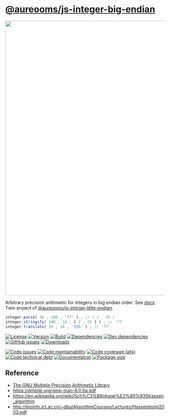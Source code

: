 [@aureooms/js-integer-big-endian](https://aureooms.github.io/js-integer-big-endian)
==

<img src="https://upload.wikimedia.org/wikipedia/commons/5/54/Big-Endian.svg" width="864">

Arbitrary precision arithmetic for integers in big endian order.
See [docs](https://aureooms.github.io/js-integer-big-endian).
Twin project of [@aureooms/js-integer-little-endian](https://github.com/aureooms/js-integer-little-endian).

```js
integer.parse( 16 , 100 , 'ff' ) ; // [ 2 , 55 ]
integer.stringify( 100 , 16 , [ 2 , 55 ] ) ; // 'ff'
integer.translate( 10 , 16 , '255' ) ; // 'ff'
```

[![License](https://img.shields.io/github/license/aureooms/js-integer-big-endian.svg)](https://raw.githubusercontent.com/aureooms/js-integer-big-endian/master/LICENSE)
[![Version](https://img.shields.io/npm/v/@aureooms/js-integer-big-endian.svg)](https://www.npmjs.org/package/@aureooms/js-integer-big-endian)
[![Build](https://img.shields.io/travis/aureooms/js-integer-big-endian/master.svg)](https://travis-ci.org/aureooms/js-integer-big-endian/branches)
[![Dependencies](https://img.shields.io/david/aureooms/js-integer-big-endian.svg)](https://david-dm.org/aureooms/js-integer-big-endian)
[![Dev dependencies](https://img.shields.io/david/dev/aureooms/js-integer-big-endian.svg)](https://david-dm.org/aureooms/js-integer-big-endian?type=dev)
[![GitHub issues](https://img.shields.io/github/issues/aureooms/js-integer-big-endian.svg)](https://github.com/aureooms/js-integer-big-endian/issues)
[![Downloads](https://img.shields.io/npm/dm/@aureooms/js-integer-big-endian.svg)](https://www.npmjs.org/package/@aureooms/js-integer-big-endian)

[![Code issues](https://img.shields.io/codeclimate/issues/aureooms/js-integer-big-endian.svg)](https://codeclimate.com/github/aureooms/js-integer-big-endian/issues)
[![Code maintainability](https://img.shields.io/codeclimate/maintainability/aureooms/js-integer-big-endian.svg)](https://codeclimate.com/github/aureooms/js-integer-big-endian/trends/churn)
[![Code coverage (alls)](https://img.shields.io/coveralls/github/aureooms/js-integer-big-endian/master.svg)](https://coveralls.io/github/aureooms/js-integer-big-endian)
[![Code technical debt](https://img.shields.io/codeclimate/tech-debt/aureooms/js-integer-big-endian.svg)](https://codeclimate.com/github/aureooms/js-integer-big-endian/trends/technical_debt)
[![Documentation](https://aureooms.github.io/js-integer-big-endian/badge.svg)](https://aureooms.github.io/js-integer-big-endian/source.html)
[![Package size](https://img.shields.io/bundlephobia/minzip/@aureooms/js-integer-big-endian)](https://bundlephobia.com/result?p=@aureooms/js-integer-big-endian)

## Reference

 - [The GNU Multiple Precision Arithmetic Library](https://gmplib.org/)
 - https://gmplib.org/gmp-man-6.0.0a.pdf
 - https://en.wikipedia.org/wiki/Sch%C3%B6nhage%E2%80%93Strassen_algorithm
 - http://bioinfo.ict.ac.cn/~dbu/AlgorithmCourses/Lectures/Hasselstrom2003.pdf
